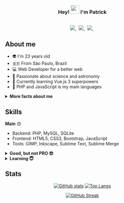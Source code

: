 <h3 align="center">
  Hey!
  <img src="https://media.giphy.com/media/hvRJCLFzcasrR4ia7z/giphy.gif" width="28">
  I'm Patrick
</h3>

<br>
<div align="center">
  <a href="https://www.twitter.com/parkejunior">
    <img src="https://img.shields.io/badge/twitter-%231ca0f1.svg?&style=for-the-badge&logo=twitter&logoColor=white" />
  </a>&nbsp;
  <a href="https://www.youtube.com/patrickluan360">
    <img src="https://img.shields.io/badge/youtube-%23dc2743.svg?&style=for-the-badge&logo=youtube&logoColor=white" />
  </a>&nbsp;
  <a href="https://www.linkedin.com/in/patrickluan360">
    <img src="https://img.shields.io/badge/linkedin-%230077B5.svg?&style=for-the-badge&logo=linkedin&logoColor=white" />
  </a>&nbsp;
</div>

## About me
- :alien: I'm 23 years old
- 🇧🇷 From São Paulo, Brazil
- :computer: Web Developer for a better web
- :rocket: Passionate about science and astronomy
- :muscle: Currently learning Vue.js 3 superpowers
- :elephant: PHP and JavaScript is my main languages

<details>
  <summary><b>More facts about me</b></summary><br>
  <ul>
    <li>🌱 Vegetarian</li>
    <li>🐝 Bee lover</li>
    <li>🚲 BMX rider</li>
    <li>💚 DuoLingo player</li>
  </ul>
</details>

## Skills
**Main** :heart_eyes:

- Backend: PHP, MySQL, SQLite
- Frontend: HTML5, CSS3, Bootstrap, JavaScript
- Tools: GIMP, Inkscape, Sublime Text, Sublime Merge

<details>
  <summary><b>Good, but not PRO 😎</b></summary><br>
  <ul>
    <li>Backend: Node.js</li>
    <li>Frontend: Vue.js, Vuetify, Nuxt.js, Sass</li>
    <li>Tools: Visual Studio Code, Postman</li>
  </ul>
</details>

<details>
  <summary><b>Learning 😇</b></summary><br>
  <ul>
    <li>Backend: Typescript</li>
    <li>Frontend: Vue.js 3, Flutter</li>
    <li>Tools: Krita, Blender</li>
  </ul>
</details>

## Stats

<div align="center">

  [![GitHub stats](https://github-readme-stats.vercel.app/api?username=parkejunior&bg_color=1F222E&title_color=E83958&hide_border=true&text_color=9CA2B8&icon_color=F8D866&show_icons=true&hide_rank=true&hide=prs)](https://github.com/anuraghazra/github-readme-stats)
  [![Top Langs](https://github-readme-stats.vercel.app/api/top-langs/?username=parkejunior&layout=compact&langs_count=6&bg_color=1F222E&title_color=E83958&hide_border=true&text_color=9CA2B8)](https://github.com/anuraghazra/github-readme-stats)

  [![GitHub Streak](https://github-readme-streak-stats.herokuapp.com?user=parkejunior&theme=monokai-metallian&hide_border=true&ring=E83958&fire=E83958)](https://git.io/streak-stats)

</div>
